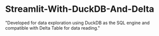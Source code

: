 # Streamlit-With-DuckDB-And-Delta
"Developed for data exploration using DuckDB as the SQL engine and compatible with Delta Table for data reading."
